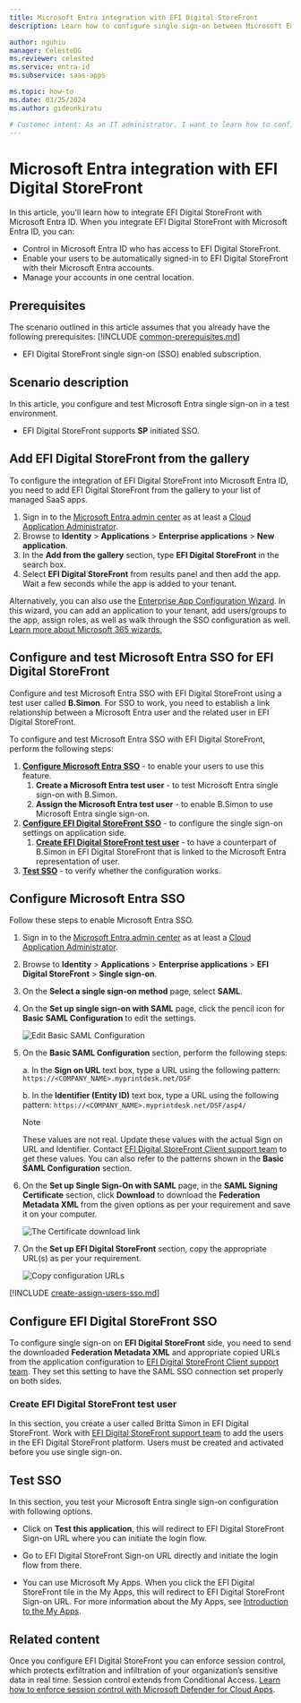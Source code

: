 ```yaml
---
title: Microsoft Entra integration with EFI Digital StoreFront
description: Learn how to configure single sign-on between Microsoft Entra ID and EFI Digital StoreFront.

author: nguhiu
manager: CelesteDG
ms.reviewer: celested
ms.service: entra-id
ms.subservice: saas-apps

ms.topic: how-to
ms.date: 03/25/2024
ms.author: gideonkiratu

# Customer intent: As an IT administrator, I want to learn how to configure single sign-on between Microsoft Entra ID and EFI Digital StoreFront so that I can control who has access to EFI Digital StoreFront, enable automatic sign-in with Microsoft Entra accounts, and manage my accounts in one central location.
---
```

# Microsoft Entra integration with EFI Digital StoreFront

In this article,  you'll learn how to integrate EFI Digital StoreFront with Microsoft Entra ID. When you integrate EFI Digital StoreFront with Microsoft Entra ID, you can:

* Control in Microsoft Entra ID who has access to EFI Digital StoreFront.
* Enable your users to be automatically signed-in to EFI Digital StoreFront with their Microsoft Entra accounts.
* Manage your accounts in one central location.

## Prerequisites
The scenario outlined in this article assumes that you already have the following prerequisites:
[!INCLUDE [common-prerequisites.md](~/identity/saas-apps/includes/common-prerequisites.md)]
* EFI Digital StoreFront single sign-on (SSO) enabled subscription.

## Scenario description

In this article,  you configure and test Microsoft Entra single sign-on in a test environment.

* EFI Digital StoreFront supports **SP** initiated SSO.

## Add EFI Digital StoreFront from the gallery

To configure the integration of EFI Digital StoreFront into Microsoft Entra ID, you need to add EFI Digital StoreFront from the gallery to your list of managed SaaS apps.

1. Sign in to the [Microsoft Entra admin center](https://entra.microsoft.com) as at least a [Cloud Application Administrator](~/identity/role-based-access-control/permissions-reference.md#cloud-application-administrator).
1. Browse to **Identity** > **Applications** > **Enterprise applications** > **New application**.
1. In the **Add from the gallery** section, type **EFI Digital StoreFront** in the search box.
1. Select **EFI Digital StoreFront** from results panel and then add the app. Wait a few seconds while the app is added to your tenant.

 Alternatively, you can also use the [Enterprise App Configuration Wizard](https://portal.office.com/AdminPortal/home?Q=Docs#/azureadappintegration). In this wizard, you can add an application to your tenant, add users/groups to the app, assign roles, as well as walk through the SSO configuration as well. [Learn more about Microsoft 365 wizards.](/microsoft-365/admin/misc/azure-ad-setup-guides)

<a name='configure-and-test-azure-ad-sso-for-efi-digital-storefront'></a>

## Configure and test Microsoft Entra SSO for EFI Digital StoreFront

Configure and test Microsoft Entra SSO with EFI Digital StoreFront using a test user called **B.Simon**. For SSO to work, you need to establish a link relationship between a Microsoft Entra user and the related user in EFI Digital StoreFront.

To configure and test Microsoft Entra SSO with EFI Digital StoreFront, perform the following steps:

1. **[Configure Microsoft Entra SSO](#configure-azure-ad-sso)** - to enable your users to use this feature.
    1. **Create a Microsoft Entra test user** - to test Microsoft Entra single sign-on with B.Simon.
    1. **Assign the Microsoft Entra test user** - to enable B.Simon to use Microsoft Entra single sign-on.
1. **[Configure EFI Digital StoreFront SSO](#configure-efi-digital-storefront-sso)** - to configure the single sign-on settings on application side.
    1. **[Create EFI Digital StoreFront test user](#create-efi-digital-storefront-test-user)** - to have a counterpart of B.Simon in EFI Digital StoreFront that is linked to the Microsoft Entra representation of user.
1. **[Test SSO](#test-sso)** - to verify whether the configuration works.

<a name='configure-azure-ad-sso'></a>

## Configure Microsoft Entra SSO

Follow these steps to enable Microsoft Entra SSO.

1. Sign in to the [Microsoft Entra admin center](https://entra.microsoft.com) as at least a [Cloud Application Administrator](~/identity/role-based-access-control/permissions-reference.md#cloud-application-administrator).
1. Browse to **Identity** > **Applications** > **Enterprise applications** > **EFI Digital StoreFront** > **Single sign-on**.
1. On the **Select a single sign-on method** page, select **SAML**.
1. On the **Set up single sign-on with SAML** page, click the pencil icon for **Basic SAML Configuration** to edit the settings.

   ![Edit Basic SAML Configuration](common/edit-urls.png)

1. On the **Basic SAML Configuration** section, perform the following steps:

	a. In the **Sign on URL** text box, type a URL using the following pattern:
    `https://<COMPANY_NAME>.myprintdesk.net/DSF`

    b. In the **Identifier (Entity ID)** text box, type a URL using the following pattern:
    `https://<COMPANY_NAME>.myprintdesk.net/DSF/asp4/`

	> [!NOTE]
	> These values are not real. Update these values with the actual Sign on URL and Identifier. Contact [EFI Digital StoreFront Client support team](https://www.efi.com/support-and-downloads/) to get these values. You can also refer to the patterns shown in the **Basic SAML Configuration** section.

1. On the **Set up Single Sign-On with SAML** page, in the **SAML Signing Certificate** section, click **Download** to download the **Federation Metadata XML** from the given options as per your requirement and save it on your computer.

	![The Certificate download link](common/metadataxml.png)

6. On the **Set up EFI Digital StoreFront** section, copy the appropriate URL(s) as per your requirement.

	![Copy configuration URLs](common/copy-configuration-urls.png)

<a name='create-an-azure-ad-test-user'></a>

[!INCLUDE [create-assign-users-sso.md](~/identity/saas-apps/includes/create-assign-users-sso.md)]

## Configure EFI Digital StoreFront SSO

To configure single sign-on on **EFI Digital StoreFront** side, you need to send the downloaded **Federation Metadata XML** and appropriate copied URLs from the application configuration to [EFI Digital StoreFront Client support team](https://www.efi.com/support-and-downloads/). They set this setting to have the SAML SSO connection set properly on both sides.

### Create EFI Digital StoreFront test user

In this section, you create a user called Britta Simon in EFI Digital StoreFront. Work with [EFI Digital StoreFront support team](https://www.efi.com/support-and-downloads/) to add the users in the EFI Digital StoreFront platform. Users must be created and activated before you use single sign-on.

## Test SSO

In this section, you test your Microsoft Entra single sign-on configuration with following options. 

* Click on **Test this application**, this will redirect to EFI Digital StoreFront Sign-on URL where you can initiate the login flow. 

* Go to EFI Digital StoreFront Sign-on URL directly and initiate the login flow from there.

* You can use Microsoft My Apps. When you click the EFI Digital StoreFront tile in the My Apps, this will redirect to EFI Digital StoreFront Sign-on URL. For more information about the My Apps, see [Introduction to the My Apps](https://support.microsoft.com/account-billing/sign-in-and-start-apps-from-the-my-apps-portal-2f3b1bae-0e5a-4a86-a33e-876fbd2a4510).

## Related content

Once you configure EFI Digital StoreFront you can enforce session control, which protects exfiltration and infiltration of your organization’s sensitive data in real time. Session control extends from Conditional Access. [Learn how to enforce session control with Microsoft Defender for Cloud Apps](/cloud-app-security/proxy-deployment-aad).
